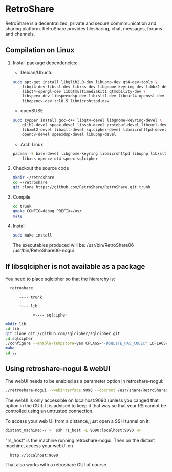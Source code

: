 RetroShare
==============================
RetroShare is a decentralized, private and secure commmunication and sharing platform. RetroShare provides filesharing, chat, messages, forums and channels. 

Compilation on Linux
----------------------------

1. Install package dependencies:
   * Debian/Ubuntu
   ```bash
   sudo apt-get install libglib2.0-dev libupnp-dev qt4-dev-tools \
       libqt4-dev libssl-dev libxss-dev libgnome-keyring-dev libbz2-dev \
       libqt4-opengl-dev libqtmultimediakit1 qtmobility-dev \
       libspeex-dev libspeexdsp-dev libxslt1-dev libcurl4-openssl-dev \
       libopencv-dev tcl8.5 libmicrohttpd-dev
   ```
   * openSUSE
   ```bash
   sudo zypper install gcc-c++ libqt4-devel libgnome-keyring-devel \
       glib2-devel speex-devel libssh-devel protobuf-devel libcurl-devel \
       libxml2-devel libxslt-devel sqlcipher-devel libmicrohttpd-devel \
       opencv-devel speexdsp-devel libupnp-devel
   ```
   * Arch Linux
   ```bash
   pacman -S base-devel libgnome-keyring libmicrohttpd libupnp libxslt \
       libxss opencv qt4 speex sqlcipher
   ```

2. Checkout the source code
   ```bash
   mkdir ~/retroshare
   cd ~/retroshare 
   git clone https://github.com/RetroShare/RetroShare.git trunk
   ```

3. Compile
   ```bash
   cd trunk
   qmake CONFIG=debug PREFIX=/usr
   make
   ```

4. Install
   ```bash
   sudo make install
   ```

   The executables produced will be:
         /usr/bin/RetroShare06
         /usr/bin/RetroShare06-nogui

If libsqlcipher is not available as a package
---------------------------------------------

You need to place sqlcipher so that the hierarchy is:

      retroshare
          |
          +--- trunk
          |
          +--- lib
                |
                +---- sqlcipher
```bash
mkdir lib
cd lib
git clone git://github.com/sqlcipher/sqlcipher.git
cd sqlcipher
./configure --enable-tempstore=yes CFLAGS="-DSQLITE_HAS_CODEC" LDFLAGS="-lcrypto"
make
cd ..
```

Using retroshare-nogui & webUI
------------------------------

The webUI needs to be enabled as a parameter option in retroshare-nogui:

```bash
./retroshare-nogui --webinterface 9090 --docroot /usr/share/RetroShare06/webui/
```

The webUI is only accessible on localhost:9090 (unless you canged that
option in the GUI). It is advised to keep it that way so that your RS
cannot be controlled using an untrusted connection.

To access your web UI from a distance, just open a SSH tunnel on it:

```bash
distant_machine:~/ >  ssh rs_host -L 9090:localhost:9090 -N
```

"rs_host" is the machine running retroshare-nogui. Then on the distant machine, access your webUI on 


      http://localhost:9090

That also works with a retroshare GUI of course.
